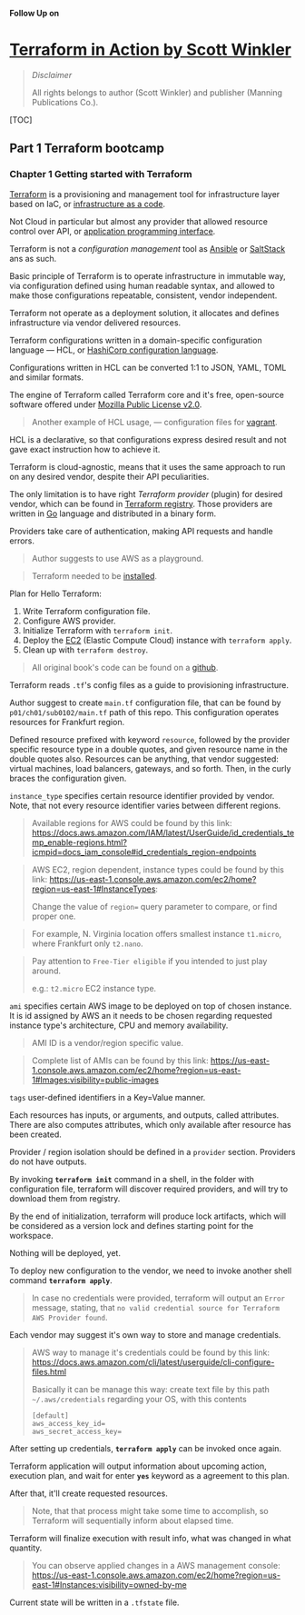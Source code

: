 **Follow Up on**

# [Terraform in Action by Scott Winkler](https://www.goodreads.com/book/show/50542114-terraform-in-action?from_search=true&from_srp=true&qid=yYmNexMK5C&rank=1)

> _Disclaimer_
>
> All rights belongs to author (Scott Winkler) and publisher (Manning Publications Co.).

[TOC]

## Part 1 Terraform bootcamp

### Chapter 1 Getting started with Terraform

[Terraform](https://www.terraform.io/) is a provisioning and management tool for
infrastructure layer based on IaC, or [infrastructure as a code](https://en.wikipedia.org/wiki/Infrastructure_as_code).

Not Cloud in particular but almost any provider that allowed resource control over
API, or [application programming interface](https://en.wikipedia.org/wiki/API).

Terraform is not a _configuration management_ tool as [Ansible](https://www.ansible.com/)
or [SaltStack](https://saltproject.io/) ans as such.

Basic principle of Terraform is to operate infrastructure in immutable way, via
configuration defined using human readable syntax, and allowed to make
those configurations repeatable, consistent, vendor independent.

Terraform not operate as a deployment solution, it allocates and defines
infrastructure via vendor delivered resources.

Terraform configurations written in a domain-specific configuration language — HCL,
or [HashiCorp configuration language](https://github.com/hashicorp/hcl/blob/main/hclsyntax/spec.md).

Configurations written in HCL can be converted 1:1 to JSON, YAML, TOML and
similar formats.

The engine of Terraform called Terraform core and it's free, open-source software
offered under [Mozilla Public License v2.0](https://www.mozilla.org/en-US/MPL/2.0/).

> Another example of HCL usage, — configuration files for [vagrant](https://www.vagrantup.com/).

HCL is a declarative, so that configurations express desired result and not
gave exact instruction how to achieve it.

Terraform is cloud-agnostic, means that it uses the same approach to run on any
desired vendor, despite their API peculiarities.

The only limitation is to have right _Terraform provider_ (plugin) for desired vendor, which can be found in [Terraform registry](https://registry.terraform.io/browse/providers).
Those providers are written in [Go](https://go.dev/) language and distributed in
a binary form.

Providers take care of authentication, making API requests and handle errors.

> Author suggests to use AWS as a playground.

> Terraform needed to be [installed](https://developer.hashicorp.com/terraform/tutorials/aws-get-started/install-cli#install-terraform).

Plan for Hello Terraform:

1. Write Terraform configuration file.
2. Configure AWS provider.
3. Initialize Terraform with `terraform init`.
4. Deploy the [EC2](https://aws.amazon.com/ec2/)
   (Elastic Compute Cloud) instance with `terraform apply`.
5. Clean up with `terraform destroy`.

> All original book's code can be found on a [github](https://github.com/terraform-in-action/manning-code).

Terraform reads `.tf`'s config files as a guide to provisioning
infrastructure.

Author suggest to create `main.tf` configuration file, that can be found by
`p01/ch01/sub0102/main.tf` path of this repo. This configuration operates resources for Frankfurt region.

Defined resource prefixed with keyword `resource`, followed by the provider specific
resource type in a double quotes, and given resource name in the double quotes also.
Resources can be anything, that vendor suggested: virtual machines, load balancers,
gateways, and so forth.
Then, in the curly braces the configuration given.

`instance_type` specifies certain resource identifier provided by vendor.
Note, that not every resource identifier varies between different regions.

> Available regions for AWS could be found by this link: https://docs.aws.amazon.com/IAM/latest/UserGuide/id_credentials_temp_enable-regions.html?icmpid=docs_iam_console#id_credentials_region-endpoints

> AWS EC2, region dependent, instance types could be found by this link: https://us-east-1.console.aws.amazon.com/ec2/home?region=us-east-1#InstanceTypes:
>
> Change the value of `region=` query parameter to compare, or find proper one.

> For example, N. Virginia location offers smallest instance `t1.micro`, where
> Frankfurt only `t2.nano`.

> Pay attention to `Free-Tier eligible` if you intended to just play around.
>
> e.g.: `t2.micro` EC2 instance type.

`ami` specifies certain AWS image to be deployed on top of chosen instance.
It is id assigned by AWS an it needs to be chosen regarding requested instance
type's architecture, CPU and memory availability.

> AMI ID is a vendor/region specific value.

> Complete list of AMIs can be found by this link: https://us-east-1.console.aws.amazon.com/ec2/home?region=us-east-1#Images:visibility=public-images

`tags` user-defined identifiers in a Key=Value manner.

Each resources has inputs, or arguments, and outputs, called attributes. There
are also computes attributes, which only available after resource has been created.

Provider / region isolation should be defined in a `provider` section.
Providers do not have outputs.

By invoking **`terraform init`** command in a shell, in the folder with configuration
file, terraform will discover required providers, and will try to download them
from registry.

By the end of initialization, terraform will produce lock artifacts, which will
be considered as a version lock and defines starting point for the workspace.

Nothing will be deployed, yet.

To deploy new configuration to the vendor, we need to invoke another shell command
**`terraform apply`**.

> In case no credentials were provided, terraform will output an `Error` message,
> stating, that `no valid credential source for Terraform AWS Provider found`.

Each vendor may suggest it's own way to store and manage credentials.

> AWS way to manage it's credentials could be found by this link: https://docs.aws.amazon.com/cli/latest/userguide/cli-configure-files.html
>
> Basically it can be manage this way: create text file by this path
> `~/.aws/credentials` regarding your OS, with this contents
>
> ```
> [default]
> aws_access_key_id=
> aws_secret_access_key=
> ```

After setting up credentials, **`terraform apply`** can be invoked once again.

Terraform application will output information about upcoming action,
execution plan, and wait for enter **`yes`** keyword as a agreement to this plan.

After that, it'll create requested resources.

> Note, that that process might take some time to accomplish, so Terraform will
> sequentially inform about elapsed time.

Terraform will finalize execution with result info, what was changed
in what quantity.

> You can observe applied changes in a AWS management console: https://us-east-1.console.aws.amazon.com/ec2/home?region=us-east-1#Instances:visibility=owned-by-me

Current state will be written in a `.tfstate` file.
